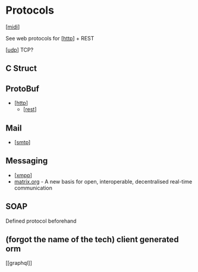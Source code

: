 Protocols
=========

[[midi]]

See web protocols for [[http]] + REST

[[udp]]
TCP?

C Struct
--------


ProtoBuf
--------


* [[http]]
    * [[rest]]


Mail
----

* [[smtp]]


Messaging
---------

* [[xmpp]]
* [matrix.org](https://www.matrix.org/docs/projects/try-matrix-now) - A new basis for open, interoperable, decentralised real-time communication


SOAP
----
Defined protocol beforehand


(forgot the name of the tech) client generated orm
--------------------------------------------------




[[graphql]]

[//begin]: # "Autogenerated link references for markdown compatibility"
[midi]: midi.md "Midi"
[http]: http.md "HTTP"
[udp]: udp.md "UDP"
[rest]: rest.md "rest"
[smtp]: smtp.md "SMTP - Simple Mail Transfer Protocol"
[xmpp]: xmpp.md "XMPP"
[//end]: # "Autogenerated link references"